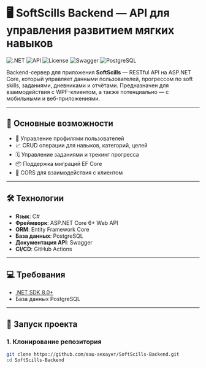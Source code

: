 # 🖥️ SoftScills Backend — API для управления развитием мягких навыков

![.NET](https://img.shields.io/badge/.NET-6.0%2B-orange)
![API](https://img.shields.io/badge/API-REST-blue)
![License](https://img.shields.io/badge/license-MIT-green)
![Swagger](https://img.shields.io/badge/docs-Swagger%20UI-brightgreen)
![PostgreSQL](https://img.shields.io/badge/PostgreSQL-316192?logo=postgresql&logoColor=white)

Backend-сервер для приложения **SoftScills** — RESTful API на ASP.NET Core, который управляет данными пользователей, прогрессом по soft skills, заданиями, дневниками и отчётами. Предназначен для взаимодействия с WPF-клиентом, а также потенциально — с мобильными и веб-приложениями.

---

## 📌 Основные возможности

- 👤 Управление профилями пользователей
- 📈 CRUD операции для навыков, категорий, целей
- 🗓️ Управление заданиями и трекинг прогресса
- 📦 Поддержка миграций EF Core
- 📡 CORS для взаимодействия с клиентом

---

## 🛠️ Технологии

- **Язык**: C#
- **Фреймворк**: ASP.NET Core 6+ Web API
- **ORM**: Entity Framework Core
- **База данных**: PostgreSQL
- **Документация API**: Swagger
- **CI/CD**: GitHub Actions 

---

## 💻 Требования

- [.NET SDK 8.0+](https://dotnet.microsoft.com/download)
- База данных PostgreSQL

---

## 🚀 Запуск проекта

### 1. Клонирование репозитория

```bash
git clone https://github.com/ваш-аккаунт/SoftScills-Backend.git
cd SoftScills-Backend
